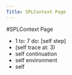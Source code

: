 ---Title: SPLContext Page---#SPLContext Page- 1 to: 7 do: [self step]- (self trace at: 3)- self continuation- self environment- self